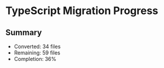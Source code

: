# TypeScript Migration Progress

## Summary
- Converted: 34 files
- Remaining: 59 files
- Completion: 36%


